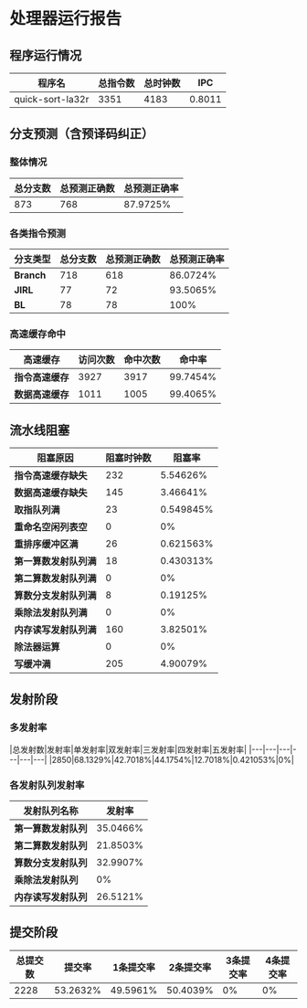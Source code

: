# 处理器运行报告
## 程序运行情况
|程序名|总指令数|总时钟数|IPC|
|---|---|---|---|
|quick-sort-la32r|3351|4183|0.8011|

## 分支预测（含预译码纠正）
### 整体情况
|总分支数|总预测正确数|总预测正确率|
|---|---|---|
|873|768|87.9725%|

### 各类指令预测
|分支类型|总分支数|总预测正确数|总预测正确率|
|---|---|---|---|
|**Branch**| 718 | 618 | 86.0724%|
|**JIRL**| 77 | 72 | 93.5065%|
|**BL**| 78 | 78 | 100%|

### 高速缓存命中
|高速缓存|访问次数|命中次数|命中率|
|---|---|---|---|
|**指令高速缓存**| 3927 | 3917 | 99.7454%|
|**数据高速缓存**| 1011 | 1005 | 99.4065%|
## 流水线阻塞
|阻塞原因|阻塞时钟数|阻塞率|
|---|---|---|
|**指令高速缓存缺失**| 232 | 5.54626%|
|**数据高速缓存缺失**| 145 | 3.46641%|
|**取指队列满**| 23 | 0.549845%|
|**重命名空闲列表空**|0 | 0%|
|**重排序缓冲区满**|26 | 0.621563%|
|**第一算数发射队列满**|18 | 0.430313%|
|**第二算数发射队列满**|0 | 0%|
|**算数分支发射队列满**|8 | 0.19125%|
|**乘除法发射队列满**|0 | 0%|
|**内存读写发射队列满**|160 | 3.82501%|
|**除法器运算**|0 | 0%|
|**写缓冲满**|205 | 4.90079%|

## 发射阶段
### 多发射率
|总发射数|发射率|单发射率|双发射率|三发射率|四发射率|五发射率|
|---|---|---|---|---|---|
|2850|68.1329%|42.7018%|44.1754%|12.7018%|0.421053%|0%|

### 各发射队列发射率
|发射队列名称|发射率|
|---|---|
|**第一算数发射队列**|35.0466%|
|**第二算数发射队列**|21.8503%|
|**算数分支发射队列**|32.9907%|
|**乘除法发射队列**|0%|
|**内存读写发射队列**|26.5121%|

## 提交阶段
|总提交数|提交率|1条提交率|2条提交率|3条提交率|4条提交率|
|---|---|---|---|---|---|
|2228|53.2632%|49.5961%|50.4039%|0%|0%|
